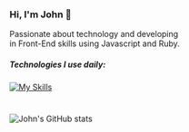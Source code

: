 ### Hi, I'm John 👻
Passionate about technology and developing <br>
in Front-End skills using Javascript and Ruby.

##### Technologies I use daily:
[![My Skills](https://skillicons.dev/icons?i=js,html,css,sass,ruby,figma)](https://skillicons.dev)

#
![John's GitHub stats](https://github-readme-stats.vercel.app/api?username=john5ouza&show_icons=true&theme=dracula)


